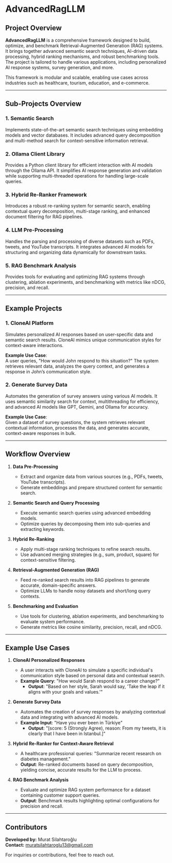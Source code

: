 # AdvancedRagLLM

## Project Overview

**AdvancedRagLLM** is a comprehensive framework designed to build, optimize, and benchmark Retrieval-Augmented Generation (RAG) systems. It brings together advanced semantic search techniques, AI-driven data processing, hybrid ranking mechanisms, and robust benchmarking tools. The project is tailored to handle various applications, including personalized AI response systems, survey generation, and more.

This framework is modular and scalable, enabling use cases across industries such as healthcare, tourism, education, and e-commerce.

---

## Sub-Projects Overview

### 1. **Semantic Search**
Implements state-of-the-art semantic search techniques using embedding models and vector databases. It includes advanced query decomposition and multi-method search for context-sensitive information retrieval.

### 2. **Ollama Client Library**
Provides a Python client library for efficient interaction with AI models through the Ollama API. It simplifies AI response generation and validation while supporting multi-threaded operations for handling large-scale queries.

### 3. **Hybrid Re-Ranker Framework**
Introduces a robust re-ranking system for semantic search, enabling contextual query decomposition, multi-stage ranking, and enhanced document filtering for RAG pipelines.

### 4. **LLM Pre-Processing**
Handles the parsing and processing of diverse datasets such as PDFs, tweets, and YouTube transcripts. It integrates advanced AI models for structuring and organizing data dynamically for downstream tasks.

### 5. **RAG Benchmark Analysis**
Provides tools for evaluating and optimizing RAG systems through clustering, ablation experiments, and benchmarking with metrics like nDCG, precision, and recall.

---
## Example Projects
### 1. **CloneAI Platform**
Simulates personalized AI responses based on user-specific data and semantic search results. CloneAI mimics unique communication styles for context-aware interactions.

**Example Use Case**:  
A user queries, "How would John respond to this situation?" The system retrieves relevant data, analyzes the query context, and generates a response in John’s communication style.


### 2. **Generate Survey Data**
Automates the generation of survey answers using various AI models. It uses semantic similarity search for context, multithreading for efficiency, and advanced AI models like GPT, Gemini, and Ollama for accuracy.

**Example Use Case**:  
Given a dataset of survey questions, the system retrieves relevant contextual information, processes the data, and generates accurate, context-aware responses in bulk.

---

## Workflow Overview

1. **Data Pre-Processing**
   - Extract and organize data from various sources (e.g., PDFs, tweets, YouTube transcripts).
   - Generate embeddings and prepare structured content for semantic search.

2. **Semantic Search and Query Processing**
   - Execute semantic search queries using advanced embedding models.
   - Optimize queries by decomposing them into sub-queries and extracting keywords.

3. **Hybrid Re-Ranking**
   - Apply multi-stage ranking techniques to refine search results.
   - Use advanced merging strategies (e.g., sum, product, square) for context-sensitive filtering.

4. **Retrieval-Augmented Generation (RAG)**
   - Feed re-ranked search results into RAG pipelines to generate accurate, domain-specific answers.
   - Optimize LLMs to handle noisy datasets and short/long query contexts.

5. **Benchmarking and Evaluation**
   - Use tools for clustering, ablation experiments, and benchmarking to evaluate system performance.
   - Generate metrics like cosine similarity, precision, recall, and nDCG.

---

## Example Use Cases

1. **CloneAI Personalized Responses**
   - A user interacts with CloneAI to simulate a specific individual's communication style based on personal data and contextual search.
   - **Example Query**: "How would Sarah respond to a career change?"  
     - **Output**: "Based on her style, Sarah would say, 'Take the leap if it aligns with your goals and values.'"

2. **Generate Survey Data**
   - Automates the creation of survey responses by analyzing contextual data and integrating with advanced AI models.
   - **Example Input**: "Have you ever been in Türkiye"  
     - **Output**:  "[score: 5 (Strongly Agree), reason: From my tweets, it is clearly that I have been in Istanbul.]"

3. **Hybrid Re-Ranker for Context-Aware Retrieval**
   - A healthcare professional queries: "Summarize recent research on diabetes management."  
   - **Output**: Re-ranked documents based on query decomposition, yielding concise, accurate results for the LLM to process.

4. **RAG Benchmark Analysis**
   - Evaluate and optimize RAG system performance for a dataset containing customer support queries.  
   - **Output**: Benchmark results highlighting optimal configurations for precision and recall.

---

## Contributors

**Developed by:** Murat Silahtaroğlu  
**Contact:** [muratsilahtaroglu13@gmail.com](mailto:muratsilahtaroglu13@gmail.com)  

For inquiries or contributions, feel free to reach out.
